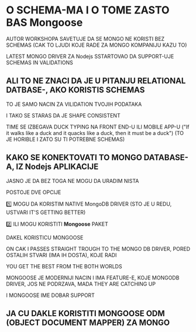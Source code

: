 # O SCHEMA-MA I O TOME ZASTO BAS Mongoose

AUTOR WORKSHOPA SAVETUJE DA SE MONGO NE KORISTI BEZ SCHEMAS (CAK TO LJUDI KOJE RADE ZA MONGO KOMPANIJU KAZU TO)

LATEST MONGO DRIVER ZA Nodejs SSTARTOVAO DA SUPPORT-UJE SCHEMAS IN VALIDATIONS

## ALI TO NE ZNACI DA JE U PITANJU RELATIONAL DATBASE-, AKO KORISTIS SCHEMAS

TO JE SAMO NACIN ZA VILIDATION TVOJIH PODATAKA

I TAKO SE STARAS DA JE SHAPE CONSISTENT

TIME SE IZBEGAVA DUCK TYPING NA FRONT END-U ILI MOBILE APP-U ("If it walks like a duck and it quacks like a duck, then it must be a duck") (TO JE HORIBLE I ZATO SU TI POTREBNE SCHEMAS)

## KAKO SE KONEKTOVATI TO MONGO DATABASE-A, IZ Nodejs APLIKACIJE

JASNO JE DA BEZ TOGA NE MOGU DA URADIM NISTA

POSTOJE DVE OPCIJE

:one: MOGU DA KORISTIM NATIVE MongoDB DRIVER (STO JE U REDU, USTVARI IT'S GETTING BETTER)

:two: ILI MOGU KORISTITI **Mongoose** PAKET 

DAKEL KORISTICU MONGOOSE

ON CAK I PASSES STRAIGHT TROUGH TO THE MONGO DB DRIVER, PORED OSTALIH STVARI (IMA IH DOSTA), KOJE RADI

YOU GET THE BEST FROM THE BOTH WORLDS

MONGOOSE JE MODERNIJI NACIN I IMA FEATURE-E, KOJE MONGODB DRIVER, JOS NE PODRZAVA, MADA THEY ARE CATCHING UP

I MONGOOSE IME DOBAR SUPPORT

## JA CU DAKLE KORISTITI MONGOOSE ODM (OBJECT DOCUMENT MAPPER) ZA MONGO

